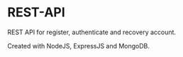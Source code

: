 # REST-API

REST API for register, authenticate and recovery account.

Created with NodeJS, ExpressJS and MongoDB. 
